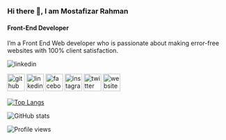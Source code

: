 
### Hi there 👋, I am Mostafizar Rahman
#### Front-End Developer

I’m a Front End Web developer who is passionate about making error-free websites with 100% client satisfaction. 


<a hrfe="https://www.linkedin.com/in/https://www.linkedin.com/in/dev-mostafizar//">![linkedin](https://github.com/mostafizar-rahman/mostafizar-rahman/assets/93414878/971a328b-0239-47e2-9e8a-9d54e2861577)</a>

[<img src='https://cdn.jsdelivr.net/npm/simple-icons@3.0.1/icons/github.svg' alt='github' height='40'>](https://github.com/mostafizar-rahman)  [<img src='https://cdn.jsdelivr.net/npm/simple-icons@3.0.1/icons/linkedin.svg' alt='linkedin' height='40'>](https://www.linkedin.com/in/https://www.linkedin.com/in/dev-mostafizar//)  [<img src='https://cdn.jsdelivr.net/npm/simple-icons@3.0.1/icons/facebook.svg' alt='facebook' height='40'>](https://www.facebook.com/https://web.facebook.com/profile.php?id=100008522538788)  [<img src='https://cdn.jsdelivr.net/npm/simple-icons@3.0.1/icons/instagram.svg' alt='instagram' height='40'>](https://www.instagram.com/https://www.instagram.com/dev.mostafizar//)  [<img src='https://cdn.jsdelivr.net/npm/simple-icons@3.0.1/icons/twitter.svg' alt='twitter' height='40'>](https://twitter.com/https://twitter.com/MDMOSTA23184912)  [<img src='https://cdn.jsdelivr.net/npm/simple-icons@3.0.1/icons/icloud.svg' alt='website' height='40'>](https://mostafizar.netlify.app/)  

[![Top Langs](https://github-readme-stats.vercel.app/api/top-langs/?username=mostafizar-rahman)](https://github.com/anuraghazra/github-readme-stats)

![GitHub stats](https://github-readme-stats.vercel.app/api?username=mostafizar-rahman&show_icons=true)  

![Profile views](https://gpvc.arturio.dev/mostafizar-rahman)  
